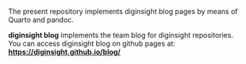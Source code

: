The present repository implements diginsight blog pages by means of Quarto and pandoc. <br>

__diginsight blog__ implements the team blog for diginsight repositories.<br>
You can access diginsight blog on github pages at: __https://diginsight.github.io/blog/__
